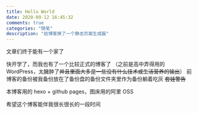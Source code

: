 ```yaml
---
title: Hello World
date: 2020-09-12 16:45:32
comments: true
categories: "随笔"
description: "给博客换了一个静态页面生成器"
---
```


文章们终于能有一个家了

快开学了，而我也有了一个比较正式的博客了
（之前是高中弄得用的 WordPress，太臃肿了~~并且里面大多是一些没有什么技术或生活营养的输出~~）
前博客的备份被我备份放在了备份盘的备份文件夹里作为备份躺着吃灰 ~~套娃警告~~

本博客用的 hexo + github pages，图床用的阿里 OSS

希望这个博客能伴我很长很长的一段时间
